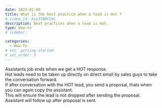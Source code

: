 ```yaml
---
date: 2023-02-08
title: What is the best practice when a lead is Hot ?
# video_id: 6xyI5NNCCmc
description: Best practices when a lead is Hot.
type: How-to
# sidebar:

categories:
  - How-To
# set: getting-started
# set_order: 3
---
```

Assistants job ends when we get a HOT response.  
Hot leads need to be taken up directly on direct email by sales guys to take the conversation forward.  
If after conversation with the HOT lead, you send a proposal, thats when you can again copy the assistant.  
This will ensure the lead is not dropped after sending the proposal. Assistant will follow up after proposal is sent.